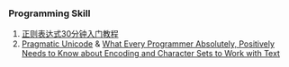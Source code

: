 ### Programming Skill

1. [正则表达式30分钟入门教程](http://deerchao.net/tutorials/regex/regex.htm)
2. [Pragmatic Unicode](http://nedbatchelder.com/text/unipain.html) & [What Every Programmer Absolutely, Positively Needs to Know about Encoding and Character Sets to Work with Text](http://kunststube.net/encoding/)

